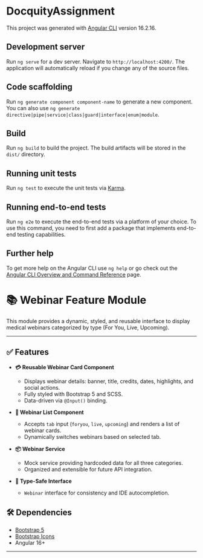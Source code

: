 # DocquityAssignment

This project was generated with [Angular CLI](https://github.com/angular/angular-cli) version 16.2.16.

## Development server

Run `ng serve` for a dev server. Navigate to `http://localhost:4200/`. The application will automatically reload if you change any of the source files.

## Code scaffolding

Run `ng generate component component-name` to generate a new component. You can also use `ng generate directive|pipe|service|class|guard|interface|enum|module`.

## Build

Run `ng build` to build the project. The build artifacts will be stored in the `dist/` directory.

## Running unit tests

Run `ng test` to execute the unit tests via [Karma](https://karma-runner.github.io).

## Running end-to-end tests

Run `ng e2e` to execute the end-to-end tests via a platform of your choice. To use this command, you need to first add a package that implements end-to-end testing capabilities.

## Further help

To get more help on the Angular CLI use `ng help` or go check out the [Angular CLI Overview and Command Reference](https://angular.io/cli) page.

# 📚 Webinar Feature Module

This module provides a dynamic, styled, and reusable interface to display medical webinars categorized by type (For You, Live, Upcoming).

---

## ✅ Features

- **💳 Reusable Webinar Card Component**
  - Displays webinar details: banner, title, credits, dates, highlights, and social actions.
  - Fully styled with Bootstrap 5 and SCSS.
  - Data-driven via `@Input()` binding.

- **📄 Webinar List Component**
  - Accepts `tab` input (`foryou`, `live`, `upcoming`) and renders a list of webinar cards.
  - Dynamically switches webinars based on selected tab.

- **📦 Webinar Service**
  - Mock service providing hardcoded data for all three categories.
  - Organized and extensible for future API integration.

- **📐 Type-Safe Interface**
  - `Webinar` interface for consistency and IDE autocompletion.

## 🛠 Dependencies

- [Bootstrap 5](https://getbootstrap.com/)
- [Bootstrap Icons](https://icons.getbootstrap.com/)
- Angular 16+

---

